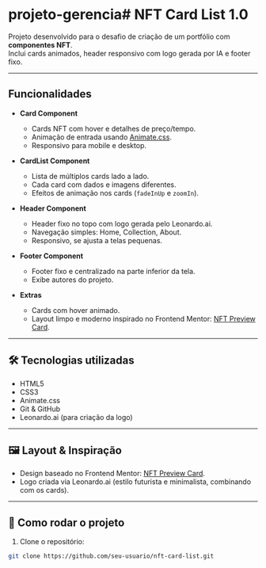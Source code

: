 # projeto-gerencia# NFT Card List 1.0

Projeto desenvolvido para o desafio de criação de um portfólio com **componentes NFT**.  
Inclui cards animados, header responsivo com logo gerada por IA e footer fixo.

---

## Funcionalidades

- **Card Component**  
  - Cards NFT com hover e detalhes de preço/tempo.  
  - Animação de entrada usando [Animate.css](https://animate.style/).  
  - Responsivo para mobile e desktop.  

- **CardList Component**  
  - Lista de múltiplos cards lado a lado.  
  - Cada card com dados e imagens diferentes.  
  - Efeitos de animação nos cards (`fadeInUp` e `zoomIn`).

- **Header Component**  
  - Header fixo no topo com logo gerada pelo Leonardo.ai.  
  - Navegação simples: Home, Collection, About.  
  - Responsivo, se ajusta a telas pequenas.

- **Footer Component**  
  - Footer fixo e centralizado na parte inferior da tela.  
  - Exibe autores do projeto.  

- **Extras**  
  - Cards com hover animado.  
  - Layout limpo e moderno inspirado no Frontend Mentor: [NFT Preview Card](https://www.frontendmentor.io/challenges/nft-preview-card-component-SbdUL_w0U).  

---

## 🛠 Tecnologias utilizadas

- HTML5
- CSS3
- Animate.css
- Git & GitHub
- Leonardo.ai (para criação da logo)

---

## 🖼 Layout & Inspiração

- Design baseado no Frontend Mentor: [NFT Preview Card](https://www.frontendmentor.io/challenges/nft-preview-card-component-SbdUL_w0U).  
- Logo criada via Leonardo.ai (estilo futurista e minimalista, combinando com os cards).

---

## 🚀 Como rodar o projeto

1. Clone o repositório:
```bash
git clone https://github.com/seu-usuario/nft-card-list.git
